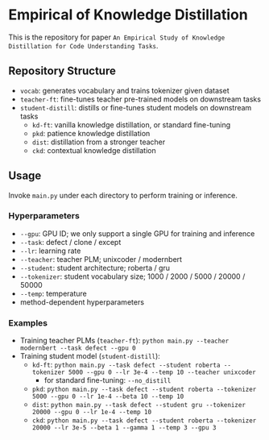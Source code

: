 # Empirical of Knowledge Distillation

This is the repository for paper `An Empirical Study of Knowledge Distillation for Code Understanding Tasks`.

## Repository Structure

* `vocab`: generates vocabulary and trains tokenizer given dataset
* `teacher-ft`: fine-tunes teacher pre-trained models on downstream tasks
* `student-distill`: distills or fine-tunes student models on downstream tasks
  * `kd-ft`: vanilla knowledge distillation, or standard fine-tuning
  * `pkd`: patience knowledge distillation
  * `dist`: distillation from a stronger teacher
  * `ckd`: contextual knowledge distillation

## Usage

Invoke `main.py` under each directory to perform training or inference.

### Hyperparameters

* `--gpu`: GPU ID; we only support a single GPU for training and inference
* `--task`: defect / clone / except
* `--lr`: learning rate
* `--teacher`: teacher PLM; unixcoder / modernbert
* `--student`: student architecture; roberta / gru
* `--tokenizer`: student vocabulary size; 1000 / 2000 / 5000 / 20000 / 50000
* `--temp`: temperature
* method-dependent hyperparameters

### Examples

* Training teacher PLMs (`teacher-ft`): `python main.py --teacher modernbert --task defect --gpu 0`
* Training student model (`student-distill`):
  * `kd-ft`: `python main.py --task defect --student roberta --tokenizer 5000 --gpu 0 --lr 3e-4 --temp 10 --teacher unixcoder`
    * for standard fine-tuning: `--no_distill`
  * `pkd`: `python main.py --task defect --student roberta --tokenizer 5000 --gpu 0 --lr 1e-4 --beta 10 --temp 10`
  * `dist`: `python main.py --task defect --student gru --tokenizer 20000 --gpu 0 --lr 1e-4 --temp 10`
  * `ckd`: `python main.py --task defect --student roberta --tokenizer 20000 --lr 3e-5 --beta 1 --gamma 1 --temp 3 --gpu 3`
